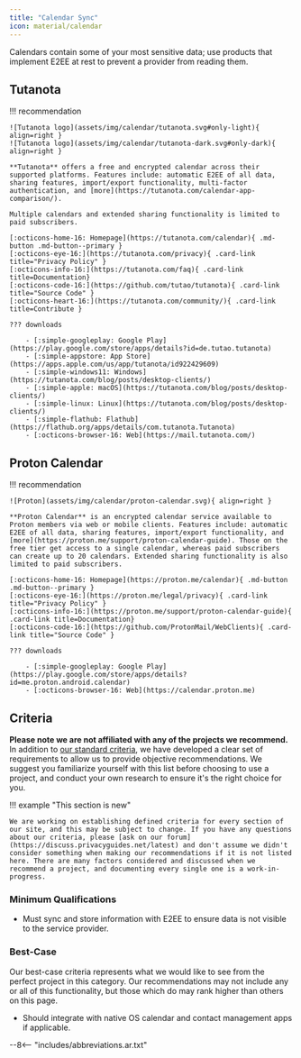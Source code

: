 ```yaml
---
title: "Calendar Sync"
icon: material/calendar
---
```


Calendars contain some of your most sensitive data; use products that implement E2EE at rest to prevent a provider from reading them.

## Tutanota

!!! recommendation

    ![Tutanota logo](assets/img/calendar/tutanota.svg#only-light){ align=right }
    ![Tutanota logo](assets/img/calendar/tutanota-dark.svg#only-dark){ align=right }
    
    **Tutanota** offers a free and encrypted calendar across their supported platforms. Features include: automatic E2EE of all data, sharing features, import/export functionality, multi-factor authentication, and [more](https://tutanota.com/calendar-app-comparison/).
    
    Multiple calendars and extended sharing functionality is limited to paid subscribers.
    
    [:octicons-home-16: Homepage](https://tutanota.com/calendar){ .md-button .md-button--primary }
    [:octicons-eye-16:](https://tutanota.com/privacy){ .card-link title="Privacy Policy" }
    [:octicons-info-16:](https://tutanota.com/faq){ .card-link title=Documentation}
    [:octicons-code-16:](https://github.com/tutao/tutanota){ .card-link title="Source Code" }
    [:octicons-heart-16:](https://tutanota.com/community/){ .card-link title=Contribute }
    
    ??? downloads
    
        - [:simple-googleplay: Google Play](https://play.google.com/store/apps/details?id=de.tutao.tutanota)
        - [:simple-appstore: App Store](https://apps.apple.com/us/app/tutanota/id922429609)
        - [:simple-windows11: Windows](https://tutanota.com/blog/posts/desktop-clients/)
        - [:simple-apple: macOS](https://tutanota.com/blog/posts/desktop-clients/)
        - [:simple-linux: Linux](https://tutanota.com/blog/posts/desktop-clients/)
        - [:simple-flathub: Flathub](https://flathub.org/apps/details/com.tutanota.Tutanota)
        - [:octicons-browser-16: Web](https://mail.tutanota.com/)

## Proton Calendar

!!! recommendation

    ![Proton](assets/img/calendar/proton-calendar.svg){ align=right }
    
    **Proton Calendar** is an encrypted calendar service available to Proton members via web or mobile clients. Features include: automatic E2EE of all data, sharing features, import/export functionality, and [more](https://proton.me/support/proton-calendar-guide). Those on the free tier get access to a single calendar, whereas paid subscribers can create up to 20 calendars. Extended sharing functionality is also limited to paid subscribers.
    
    [:octicons-home-16: Homepage](https://proton.me/calendar){ .md-button .md-button--primary }
    [:octicons-eye-16:](https://proton.me/legal/privacy){ .card-link title="Privacy Policy" }
    [:octicons-info-16:](https://proton.me/support/proton-calendar-guide){ .card-link title=Documentation}
    [:octicons-code-16:](https://github.com/ProtonMail/WebClients){ .card-link title="Source Code" }
    
    ??? downloads
    
        - [:simple-googleplay: Google Play](https://play.google.com/store/apps/details?id=me.proton.android.calendar)
        - [:octicons-browser-16: Web](https://calendar.proton.me)

## Criteria

**Please note we are not affiliated with any of the projects we recommend.** In addition to [our standard criteria](about/criteria.md), we have developed a clear set of requirements to allow us to provide objective recommendations. We suggest you familiarize yourself with this list before choosing to use a project, and conduct your own research to ensure it's the right choice for you.

!!! example "This section is new"

    We are working on establishing defined criteria for every section of our site, and this may be subject to change. If you have any questions about our criteria, please [ask on our forum](https://discuss.privacyguides.net/latest) and don't assume we didn't consider something when making our recommendations if it is not listed here. There are many factors considered and discussed when we recommend a project, and documenting every single one is a work-in-progress.

### Minimum Qualifications

- Must sync and store information with E2EE to ensure data is not visible to the service provider.

### Best-Case

Our best-case criteria represents what we would like to see from the perfect project in this category. Our recommendations may not include any or all of this functionality, but those which do may rank higher than others on this page.

- Should integrate with native OS calendar and contact management apps if applicable.

--8<-- "includes/abbreviations.ar.txt"
